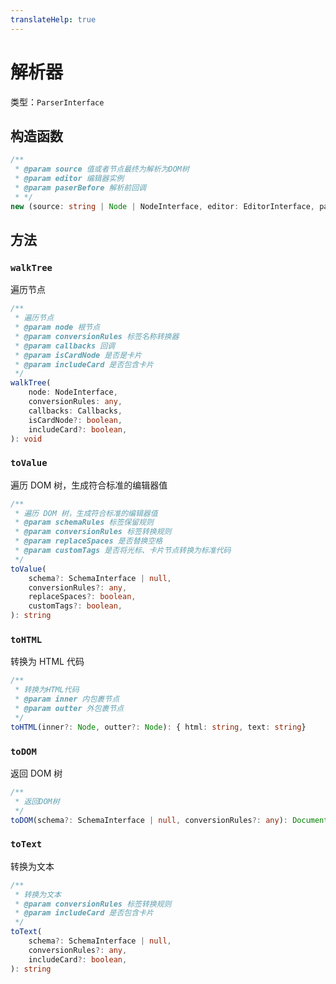 ```yaml
---
translateHelp: true
---
```


# 解析器

类型：`ParserInterface`

## 构造函数

```ts
/**
 * @param source 值或者节点最终为解析为DOM树
 * @param editor 编辑器实例
 * @param paserBefore 解析前回调
 * */
new (source: string | Node | NodeInterface, editor: EditorInterface, paserBefore?: (node: NodeInterface) => void): ParserInterface
```

## 方法

### `walkTree`

遍历节点

```ts
/**
 * 遍历节点
 * @param node 根节点
 * @param conversionRules 标签名称转换器
 * @param callbacks 回调
 * @param isCardNode 是否是卡片
 * @param includeCard 是否包含卡片
 */
walkTree(
    node: NodeInterface,
    conversionRules: any,
    callbacks: Callbacks,
    isCardNode?: boolean,
    includeCard?: boolean,
): void
```

### `toValue`

遍历 DOM 树，生成符合标准的编辑器值

```ts
/**
 * 遍历 DOM 树，生成符合标准的编辑器值
 * @param schemaRules 标签保留规则
 * @param conversionRules 标签转换规则
 * @param replaceSpaces 是否替换空格
 * @param customTags 是否将光标、卡片节点转换为标准代码
 */
toValue(
    schema?: SchemaInterface | null,
    conversionRules?: any,
    replaceSpaces?: boolean,
    customTags?: boolean,
): string
```

### `toHTML`

转换为 HTML 代码

```ts
/**
 * 转换为HTML代码
 * @param inner 内包裹节点
 * @param outter 外包裹节点
 */
toHTML(inner?: Node, outter?: Node): { html: string, text: string}
```

### `toDOM`

返回 DOM 树

```ts
/**
 * 返回DOM树
 */
toDOM(schema?: SchemaInterface | null, conversionRules?: any): DocumentFragment
```

### `toText`

转换为文本

```ts
/**
 * 转换为文本
 * @param conversionRules 标签转换规则
 * @param includeCard 是否包含卡片
 */
toText(
    schema?: SchemaInterface | null,
    conversionRules?: any,
    includeCard?: boolean,
): string
```
